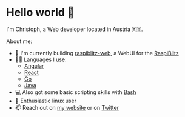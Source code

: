 # Hello world 👋

I'm Christoph, a Web developer located in Austria 🇦🇹.

About me:

- 🌱 I'm currently building [raspiblitz-web](https://github.com/cstenglein/raspiblitz-web), a WebUI for the [RaspiBlitz](https://github.com/rootzoll/raspiblitz)
- 👨‍💻 Languages I use:
  - [Angular](https://angular.io/)
  - [React](https://reactjs.org/)
  - [Go](https://golang.org/)
  - [Java](https://openjdk.java.net/)
- 💻 Also got some basic scripting skills with [Bash](https://en.wikipedia.org/wiki/Bash_(Unix_shell))
- 🐧 Enthusiastic linux user
- 📫 Reach out on [my website](https://www.cstenglein.com) or on [Twitter](https://twitter.com/_cstenglein_)